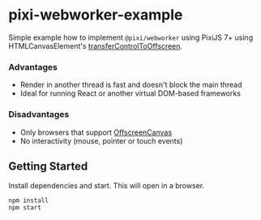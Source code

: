 # pixi-webworker-example

Simple example how to implement `@pixi/webworker` using PixiJS 7+ using HTMLCanvasElement's [transferControlToOffscreen](https://developer.mozilla.org/en-US/docs/Web/API/HTMLCanvasElement/transferControlToOffscreen).

### Advantages

* Render in another thread is fast and doesn't block the main thread
* Ideal for running React or another virtual DOM-based frameworks

### Disadvantages

* Only browsers that support [OffscreenCanvas](https://caniuse.com/offscreencanvas)
* No interactivity (mouse, pointer or touch events)

## Getting Started

Install dependencies and start. This will open in a browser.

```
npm install
npm start
```
